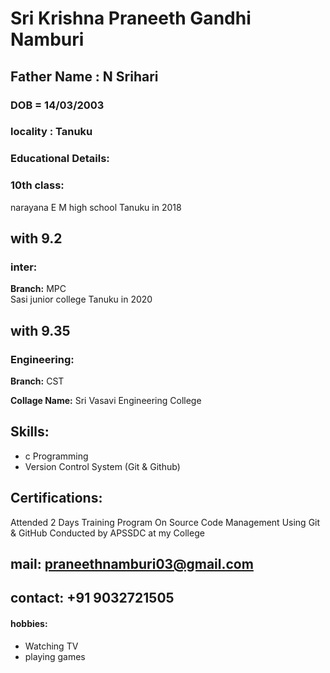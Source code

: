 
# Sri Krishna Praneeth Gandhi Namburi

## Father Name : N Srihari

### DOB = 14/03/2003

### locality : Tanuku

### Educational Details:

### 10th class:
 narayana E M high school Tanuku in 2018 
## with 9.2
### inter:
**Branch:** MPC                              
 Sasi junior college Tanuku in 2020 
## with 9.35

### Engineering:

**Branch:** CST

**Collage Name:** Sri Vasavi Engineering College

## Skills:

- c Programming
- Version Control System (Git & Github)

## Certifications:

Attended 2 Days Training Program On Source Code Management Using Git & GitHub Conducted by APSSDC at my College 

## mail: praneethnamburi03@gmail.com
## contact: +91 9032721505
#### hobbies: 
- Watching TV
- playing games

